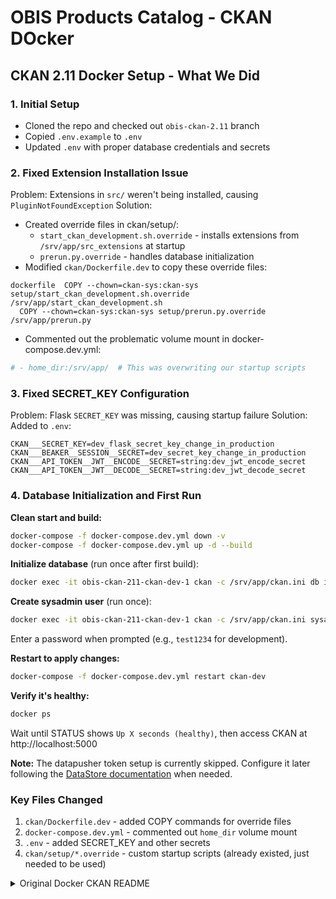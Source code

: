 # OBIS Products Catalog - CKAN DOcker

## CKAN 2.11 Docker Setup - What We Did

### 1. Initial Setup

- Cloned the repo and checked out `obis-ckan-2.11` branch
- Copied `.env.example` to `.env`
- Updated `.env` with proper database credentials and secrets

### 2. Fixed Extension Installation Issue
Problem: Extensions in `src/` weren't being installed, causing `PluginNotFoundException`
Solution:
- Created override files in ckan/setup/:
   - `start_ckan_development.sh.override` - installs extensions from `/srv/app/src_extensions` at startup
   - `prerun.py.override` - handles database initialization
- Modified `ckan/Dockerfile.dev` to copy these override files:

```
dockerfile  COPY --chown=ckan-sys:ckan-sys setup/start_ckan_development.sh.override /srv/app/start_ckan_development.sh
  COPY --chown=ckan-sys:ckan-sys setup/prerun.py.override /srv/app/prerun.py
```

- Commented out the problematic volume mount in docker-compose.dev.yml:

```yaml
# - home_dir:/srv/app/  # This was overwriting our startup scripts
```

### 3. Fixed SECRET_KEY Configuration

Problem: Flask `SECRET_KEY` was missing, causing startup failure
Solution: Added to `.env`:

```
CKAN___SECRET_KEY=dev_flask_secret_key_change_in_production
CKAN___BEAKER__SESSION__SECRET=dev_secret_key_change_in_production
CKAN___API_TOKEN__JWT__ENCODE__SECRET=string:dev_jwt_encode_secret
CKAN___API_TOKEN__JWT__DECODE__SECRET=string:dev_jwt_decode_secret
```

### 4. Database Initialization and First Run

**Clean start and build:**
```bash
docker-compose -f docker-compose.dev.yml down -v
docker-compose -f docker-compose.dev.yml up -d --build
```

**Initialize database** (run once after first build):
```bash
docker exec -it obis-ckan-211-ckan-dev-1 ckan -c /srv/app/ckan.ini db init
```

**Create sysadmin user** (run once):
```bash
docker exec -it obis-ckan-211-ckan-dev-1 ckan -c /srv/app/ckan.ini sysadmin add ckan_admin email=admin@localhost name=ckan_admin
```
Enter a password when prompted (e.g., `test1234` for development).

**Restart to apply changes:**
```bash
docker-compose -f docker-compose.dev.yml restart ckan-dev
```

**Verify it's healthy:**
```bash
docker ps
```
Wait until STATUS shows `Up X seconds (healthy)`, then access CKAN at http://localhost:5000

**Note:** The datapusher token setup is currently skipped. Configure it later following the [DataStore documentation](https://docs.ckan.org/en/latest/maintaining/datastore.html#set-permissions) when needed.

### Key Files Changed

1. `ckan/Dockerfile.dev` - added COPY commands for override files
1. `docker-compose.dev.yml` - commented out `home_dir` volume mount
1. `.env` - added SECRET_KEY and other secrets
1. `ckan/setup/*.override` - custom startup scripts (already existed, just needed to be used)

<details>
  <summary>Original Docker CKAN README</summary>

# Docker Compose setup for CKAN


- [Docker Compose setup for CKAN](#docker-compose-setup-for-ckan)
  - [1.  Overview](#1--overview)
  - [2.  Installing Docker](#2--installing-docker)
  - [3.  docker compose *vs* docker-compose](#3--docker-compose-vs-docker-compose)
  - [4.  Install (build and run) CKAN plus dependencies](#4--install-build-and-run-ckan-plus-dependencies)
    - [Base mode](#base-mode)
    - [Development mode](#development-mode)
      - [Create an extension](#create-an-extension)
      - [Running HTTPS on development mode](#running-https-on-development-mode)
      - [Remote Debugging with VS Code](#remote-debugging-with-vs-code)
      - [Updating the environment file for development mode](#updating-the-environment-file-for-development-mode)
  - [5. CKAN images](#5-ckan-images)
    - [Extending the base images](#extending-the-base-images)
    - [Applying patches](#applying-patches)
    - [_uWSGI_ command line arguments](#uwsgi-command-line-arguments)
  - [6. Debugging with pdb](#6-debugging-with-pdb)
  - [7. Datastore and datapusher](#7-datastore-and-datapusher)
  - [8. NGINX](#8-nginx)
  - [9. ckanext-envvars](#9-ckanext-envvars)
  - [10. CKAN\_SITE\_URL](#10-ckan_site_url)
  - [11. Manage new users](#11-manage-new-users)
  - [12. Changing the base image](#12-changing-the-base-image)
  - [13. Replacing DataPusher with XLoader](#13-replacing-datapusher-with-xloader)
  - [Copying and License](#copying-and-license)


## 1.  Overview

This is a set of configuration and setup files to run a CKAN site.

The CKAN images used are from the official CKAN [ckan-docker](https://github.com/ckan/ckan-docker-base) repo

The non-CKAN images are as follows:

* DataPusher: CKAN's [pre-configured DataPusher image](https://github.com/ckan/ckan-docker-base/tree/main/datapusher).
* PostgreSQL: Official PostgreSQL image. Database files are stored in a named volume.
* Solr: CKAN's [pre-configured Solr image](https://github.com/ckan/ckan-solr). Index data is stored in a named volume.
* Redis: standard Redis image
* NGINX: latest stable nginx image that includes SSL and Non-SSL endpoints

The site is configured using environment variables that you can set in the `.env` file.

## 2.  Installing Docker

Install Docker by following the following instructions: [Install Docker Engine on Ubuntu](https://docs.docker.com/engine/install/ubuntu/)

To verify a successful Docker installation, run `docker run hello-world` and `docker version`. These commands should output
versions for client and server.

## 3.  docker compose *vs* docker-compose

All Docker Compose commands in this README will use the V2 version of Compose ie: `docker compose`. The older version (V1)
used the `docker-compose` command. Please see [Docker Compose](https://docs.docker.com/compose/compose-v2/) for
more information.

## 4.  Install (build and run) CKAN plus dependencies

### Base mode

Use this if you are a maintainer and will not be making code changes to CKAN or to CKAN extensions

Copy the included `.env.example` and rename it to `.env`. Modify it depending on your own needs.

> [!WARNING]
> There is a sysadmin user created by default with the values defined in `CKAN_SYSADMIN_NAME` and `CKAN_SYSADMIN_PASSWORD` (`ckan_admin` and `test1234` by default). These must be changed before running this setup as a public CKAN instance.

To build the images:

	docker compose build

To start the containers:

	docker compose up

This will start up the containers in the current window. By default the containers will log direct to this window with each container
using a different colour. You could also use the -d "detach mode" option ie: `docker compose up -d` if you wished to use the current
window for something else.

At the end of the container start sequence there should be 6 containers running:

```bash
$ docker compose ps
NAME                       IMAGE                              COMMAND                  SERVICE      CREATED         STATUS                   PORTS
ckan-docker-ckan-1         ckan-docker-ckan                   "/srv/app/start_ckan…"   ckan         4 minutes ago   Up 3 minutes (healthy)   5000/tcp
ckan-docker-datapusher-1   ckan/ckan-base-datapusher:0.0.20   "sh -c 'uwsgi --plug…"   datapusher   4 minutes ago   Up 4 minutes (healthy)   8800/tcp
ckan-docker-db-1           ckan-docker-db                     "docker-entrypoint.s…"   db           4 minutes ago   Up 4 minutes (healthy)
ckan-docker-nginx-1        ckan-docker-nginx                  "/bin/sh -c 'openssl…"   nginx        4 minutes ago   Up 2 minutes             80/tcp, 0.0.0.0:8443->443/tcp
ckan-docker-redis-1        redis:6                            "docker-entrypoint.s…"   redis        4 minutes ago   Up 4 minutes (healthy)
ckan-docker-solr-1         ckan/ckan-solr:2.10-solr9          "docker-entrypoint.s…"   solr         4 minutes ago   Up 4 minutes (healthy)
```

After this step, CKAN should be running at `CKAN_SITE_URL` (by default https://localhost:8443)


### Development mode

Use this mode if you are making code changes to CKAN and either creating new extensions or making code changes to existing extensions. This mode also uses the `.env` file for config options.

To develop local extensions use the `docker-compose.dev.yml` file with help from the scripts under `bin`:

dev script | description
--- | ---
`bin/ckan …` | exec `ckan` cli within the ckan-dev container
`bin/compose …` | dev docker compose commands
`bin/generate_extension` | generate extension in `src` directory
`bin/install_src` | install all extensions from `src` directory (ckan-dev does not need to be running)
`bin/reload` | reload ckan within the ckan-dev container without restarting
`bin/restart` | shut down and restart the whole ckan-dev container (use `bin/compose up -d` instead to reload new values from .env)
`bin/shell` | exec bash prompt within the ckan-dev container

To build the images:

	bin/compose build

To install extensions from the `src` directory:

	bin/install_src

To start the containers:

	bin/compose up

See [CKAN images](#5-ckan-images) for more details of what happens when using development mode.


#### Create an extension

You can use the ckan [extension](https://docs.ckan.org/en/latest/extensions/tutorial.html#creating-a-new-extension) instructions to create a CKAN extension, only executing the command inside the CKAN container and setting the mounted `src/` folder as output:

        bin/generate_extension

```
Extension's name [must begin 'ckanext-']: ckanext-mytheme
Author's name []: Joe Bloggs
Author's email []: joeb@example.com
Your Github user or organization name []: example
Brief description of the project []: My CKAN theme
List of keywords (separated by spaces) [CKAN]:
Do you want to include code examples? [y/N]: y

Written: /srv/app/src_extensions/ckanext-mytheme
```

The new extension files and directories are created in the `/srv/app/src_extensions/` folder in the running container. They will also exist in the local src/ directory as local `/src` directory is mounted as `/srv/app/src_extensions/` on the ckan container.


#### Running HTTPS on development mode

Sometimes is useful to run your local development instance under HTTPS, for instance if you are using authentication extensions like [ckanext-saml2auth](https://github.com/keitaroinc/ckanext-saml2auth). To enable it, set the following in your `.env` file:

```
  USE_HTTPS_FOR_DEV=true
```

and update the site URL setting:

```
  CKAN_SITE_URL=https://localhost:5000
```

After recreating the `ckan-dev` container, you should be able to access CKAN at https://localhost:5000


#### Remote Debugging with VS Code

[Visual Studio Code](https://code.visualstudio.com/) is a free IDE that includes remote
debugging for Python applications. To debug CKAN you must enable `debugpy` for your
development instance in your `.env` file:

```
  USE_DEBUGPY_FOR_DEV=true
```

Next run the install script to install debugpy:

	bin/install_src

Then start the containers in [development mode](#development-mode) and launch VS Code.

In VS Code:

1. Install the "Dev Container" extension: press CTRL+SHIFT+X, type "dev container", click "install"
2. Click the "Open a Remote Window" button in the bottom-left of the VS Code window
3. Click "Attach to Running Container..." and select your ckan-dev container, e.g. "ckan-docker-ckan-dev-1"
4. Click the "Run and Debug" icon on the left panel and choose to install the "Python Debugger"
5. Click "create a launch.json", select "Python Debugger", "Remote Attach", host "localhost" and port "5678"
6. Press F5 or click the "Run" menu and "Start Debugging"

You can now set breakpoints and remote debug your CKAN development instance.


#### Updating the environment file for development mode

The Docker Compose environment `.env` file by default is set up for production mode. There are a few changes needed if you would like to run in Development mode:

1. Change the `CKAN_SITE_URL` variable to be: http://localhost:5000
2. Update the `CKAN__DATAPUSHER__CALLBACK_URL_BASE` variable to use the `ckan-dev` container name: http://ckan-dev:5000


## 5. CKAN images
![ckan images](https://user-images.githubusercontent.com/54408245/207079416-a01235af-2dea-4425-b6fd-f8c3687dd993.png)



The Docker image config files used to build your CKAN project are located in the `ckan/` folder. There are two Docker files:

* `Dockerfile`: this is based on `ckan/ckan-base:<version>`, a base image located in the DockerHub repository, that has CKAN installed along with all its dependencies, properly configured and running on [uWSGI](https://uwsgi-docs.readthedocs.io/en/latest/) (production setup)
* `Dockerfile.dev`:  this is based on `ckan/ckan-base:<version>-dev` also located located in the DockerHub repository, and extends `ckan/ckan-base:<version>` to include:

  * Any extension cloned on the `src` folder will be installed in the CKAN container when booting up Docker Compose (`docker compose up`). This includes installing any requirements listed in a `requirements.txt` (or `pip-requirements.txt`) file and running `python setup.py develop`.
  * CKAN is started running this: `/usr/bin/ckan -c /srv/app/ckan.ini run -H 0.0.0.0`.
  * Make sure to add the local plugins to the `CKAN__PLUGINS` env var in the `.env` file.

* Any custom changes to the scripts run during container start up can be made to scripts in the `setup/` directory. For instance if you wanted to change the port on which CKAN runs you would need to make changes to the Docker Compose yaml file, and the `start_ckan.sh.override` file. Then you would need to add the following line to the Dockerfile ie: `COPY setup/start_ckan.sh.override ${APP_DIR}/start_ckan.sh`. The `start_ckan.sh` file in the locally built image would override the `start_ckan.sh` file included in the base image

### Extending the base images

The CKAN base images are built from https://github.com/ckan/ckan-docker-base/

You can modify the docker files to build your own customized image tailored to your project, installing any extensions and extra requirements needed. For example here is where you would update to use a different CKAN base image ie: `ckan/ckan-base:<new version>`

To perform extra initialization steps you can add scripts to your custom images and copy them to the `/docker-entrypoint.d` folder (The folder should be created for you when you build the image). Any `*.sh` and `*.py` file in that folder will be executed just after the main initialization script ([`prerun.py`](https://github.com/ckan/ckan-docker-base/blob/main/ckan-2.9/base/setup/prerun.py)) is executed and just before the web server and supervisor processes are started.

For instance, consider the following custom image:

```
ckan
├── docker-entrypoint.d
│   └── setup_validation.sh
├── Dockerfile
└── Dockerfile.dev

```

We want to install an extension like [ckanext-validation](https://github.com/frictionlessdata/ckanext-validation) that needs to create database tables on startup time. We create a `setup_validation.sh` script in a `docker-entrypoint.d` folder with the necessary commands:

```bash
#!/bin/bash

# Create DB tables if not there
ckan -c /srv/app/ckan.ini validation init-db
```

And then in our `Dockerfile.dev` file we install the extension and copy the initialization scripts:

```Dockerfile
FROM ckan/ckan-base:2.9.7-dev

RUN pip install -e git+https://github.com/frictionlessdata/ckanext-validation.git#egg=ckanext-validation && \
    pip install -r https://raw.githubusercontent.com/frictionlessdata/ckanext-validation/master/requirements.txt

COPY docker-entrypoint.d/* /docker-entrypoint.d/
```

NB: There are a number of extension examples commented out in the Dockerfile.dev file

### Applying patches

When building your project specific CKAN images (the ones defined in the `ckan/` folder), you can apply patches
to CKAN core or any of the built extensions. To do so create a folder inside `ckan/patches` with the name of the
package to patch (ie `ckan` or `ckanext-??`). Inside you can place patch files that will be applied when building
the images. The patches will be applied in alphabetical order, so you can prefix them sequentially if necessary.

For instance, check the following example image folder:

```
ckan
├── patches
│   ├── ckan
│   │   ├── 01_datasets_per_page.patch
│   │   ├── 02_groups_per_page.patch
│   │   ├── 03_or_filters.patch
│   └── ckanext-harvest
│       └── 01_resubmit_objects.patch
├── setup
├── Dockerfile
└── Dockerfile.dev
```

### _uWSGI_ command line arguments

The images use the application server [_uWSGI_](https://uwsgi-docs.readthedocs.io/en/latest/) to run _CKAN_. There are two environment variables, that allow to configure _uWSGI_ using [command line arguments](https://uwsgi-docs.readthedocs.io/en/latest/Configuration.html#command-line-arguments). The available options are described [here](https://uwsgi-docs.readthedocs.io/en/latest/Options.html).

For most use cases, the defaults specified in `ckan-X.XX/setup/start_ckan.sh` in `DEFAULT_UWSGI_OPTS` of the [ckan/ckan-docker-base](https://github.com/ckan/ckan-docker-base) image are fine. If required, you can either _overwrite_ the defaults or _append_ additional arguments.

| Variable            | Description                                           | Defaults           |
|:--------------------|:------------------------------------------------------| :------------------|
| `UWSGI_OPTS`        | If set, overwrites `DEFAULT_UWSGI_OPTS`. If not set, `UWSGI_OPTS` will bet set to `DEFAULT_UWSGI_OPTS`.             | unset              |
| `EXTRA_UWSGI_OPTS`  | If set, appends its content to `UWSGI_OPTS`.          | unset              |

> [!IMPORTANT]
> These setting **do not** apply for the dev images.


## 6. Debugging with pdb

Add these lines to the `ckan-dev` service in the docker-compose.dev.yml file

```yaml
stdin_open: true
tty: true
```

Debug with pdb (example) - Interact with `docker attach $(docker container ls -qf name=ckan)`

command: `python -m pdb /usr/lib/ckan/venv/bin/ckan --config /srv/app/ckan.ini run --host 0.0.0.0 --passthrough-errors`

## 7. Datastore and datapusher

The Datastore database and user is created as part of the entrypoint scripts for the db container. There is also a Datapusher container
running the latest version of Datapusher.

## 8. NGINX

The base Docker Compose configuration uses an NGINX image as the front-end (ie: reverse proxy). It includes HTTPS running on port number 8443. A "self-signed" SSL certificate is generated as part of the ENTRYPOINT. The NGINX `server_name` directive and the `CN` field in the SSL certificate have been both set to 'localhost'. This should obviously not be used for production.

Creating the SSL cert and key files as follows:
`openssl req -new -newkey rsa:4096 -days 365 -nodes -x509 -subj "/C=DE/ST=Berlin/L=Berlin/O=None/CN=localhost" -keyout ckan-local.key -out ckan-local.crt`
The `ckan-local.*` files will then need to be moved into the nginx/setup/ directory

## 9. ckanext-envvars

The ckanext-envvars extension is used in the CKAN Docker base repo to build the base images.
This extension checks for environmental variables conforming to an expected format and updates the corresponding CKAN config settings with its value.

For the extension to correctly identify which env var keys map to the format used for the config object, env var keys should be formatted in the following way:

  All uppercase
  Replace periods ('.') with two underscores ('__')
  Keys must begin with 'CKAN' or 'CKANEXT', if they do not you can prepend them with '`CKAN___`'

For example:

  * `CKAN__PLUGINS="envvars image_view text_view recline_view datastore datapusher"`
  * `CKAN__DATAPUSHER__CALLBACK_URL_BASE=http://ckan:5000`
  * `CKAN___BEAKER__SESSION__SECRET=CHANGE_ME`

These parameters can be added to the `.env` file

For more information please see [ckanext-envvars](https://github.com/okfn/ckanext-envvars)

## 10. CKAN_SITE_URL

For convenience the CKAN_SITE_URL parameter should be set in the .env file. For development it can be set to http://localhost:5000 and non-development set to https://localhost:8443

## 11. Manage new users

1. Create a new user from the Docker host, for example to create a new user called 'admin'

   `docker compose exec ckan ckan user add admin email=admin@localhost`

   To set this user as a sysadmin run

   `docker compose exec ckan ckan sysadmin add admin`

   To delete the 'admin' user

   `docker compose exec ckan ckan user remove admin`

   In development mode use `bin/ckan` instead of `docker compose exec ckan ckan` for the above commands.


## 12. Changing the base image

The base image used in the CKAN Dockerfile and Dockerfile.dev can be changed so a different DockerHub image is used eg: ckan/ckan-base:2.10.5 can be used instead of ckan/ckan-base:2.11.0

## 13. Replacing DataPusher with XLoader

Check out the wiki page for this: https://github.com/ckan/ckan-docker/wiki/Replacing-DataPusher-with-XLoader

Copying and License
-------------------

This material is copyright (c) 2006-2023 Open Knowledge Foundation and contributors.

It is open and licensed under the GNU Affero General Public License (AGPL) v3.0
whose full text may be found at:

http://www.fsf.org/licensing/licenses/agpl-3.0.html

</details>